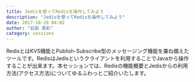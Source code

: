 ```yaml
---
title: Jedisを使ってRedisを操作してみよう
description: "Jedisを使ってRedisを操作してみよう"
date: 2017-10-28 04:02
author: "石田 真彩"
category: sessions
---
```

RedisとはKVS機能とPublish-Subscribe型のメッセージング機能を兼ね備えたツールです。RedisはJedisというクライアントを利用することでJavaから操作することが出来ます。本セッションでは、Redisの機能概要とJedisからの利用方法(アクセス方法)についてゆるふわっとご紹介いたします。